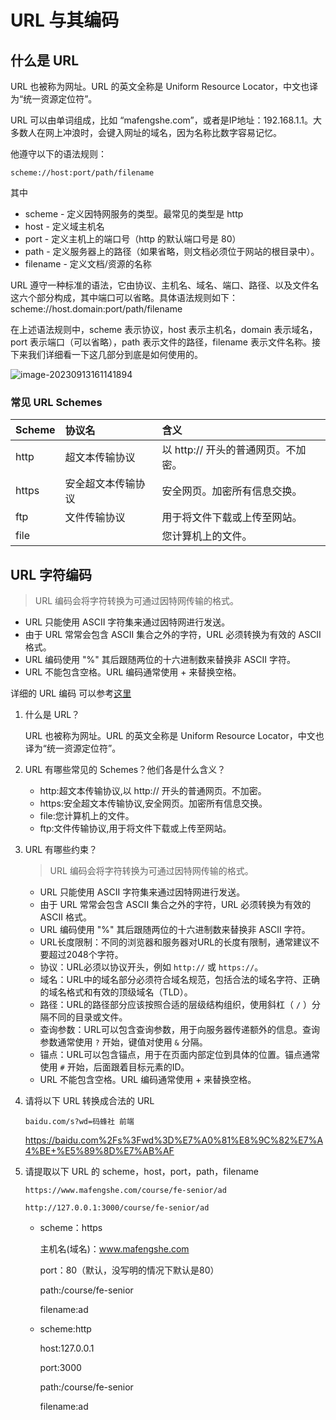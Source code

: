 # URL 与其编码

## 什么是 URL

URL 也被称为网址。URL 的英文全称是 Uniform Resource Locator，中文也译为“统一资源定位符”。

URL 可以由单词组成，比如 “mafengshe.com”，或者是IP地址：192.168.1.1。大多数人在网上冲浪时，会键入网址的域名，因为名称比数字容易记忆。

他遵守以下的语法规则：

```
scheme://host:port/path/filename
```

其中

- scheme - 定义因特网服务的类型。最常见的类型是 http
- host - 定义域主机名
- port - 定义主机上的端口号（http 的默认端口号是 80）
- path - 定义服务器上的路径（如果省略，则文档必须位于网站的根目录中）。
- filename - 定义文档/资源的名称

URL 遵守一种标准的语法，它由协议、主机名、域名、端口、路径、以及文件名这六个部分构成，其中端口可以省略。具体语法规则如下：
scheme://host.domain:port/path/filename

在上述语法规则中，scheme 表示协议，host 表示主机名，domain 表示域名，port 表示端口（可以省略），path 表示文件的路径，filename 表示文件名称。接下来我们详细看一下这几部分到底是如何使用的。

![image-20230913161141894](C:\Users\86153\AppData\Roaming\Typora\typora-user-images\image-20230913161141894.png)

### 常见 URL Schemes

| Scheme | 协议名             | 含义                                |
| :----- | :----------------- | :---------------------------------- |
| http   | 超文本传输协议     | 以 http:// 开头的普通网页。不加密。 |
| https  | 安全超文本传输协议 | 安全网页。加密所有信息交换。        |
| ftp    | 文件传输协议       | 用于将文件下载或上传至网站。        |
| file   |                    | 您计算机上的文件。                  |

## URL 字符编码

> URL 编码会将字符转换为可通过因特网传输的格式。

- URL 只能使用 ASCII 字符集来通过因特网进行发送。
- 由于 URL 常常会包含 ASCII 集合之外的字符，URL 必须转换为有效的 ASCII 格式。
- URL 编码使用 "%" 其后跟随两位的十六进制数来替换非 ASCII 字符。
- URL 不能包含空格。URL 编码通常使用 + 来替换空格。

详细的 URL 编码 可以参考[这里](http://www.w3school.com.cn/tags/html_ref_urlencode.html)





1. 什么是 URL？

   URL 也被称为网址。URL 的英文全称是 Uniform Resource Locator，中文也译为“统一资源定位符”。

2. URL 有哪些常见的 Schemes？他们各是什么含义？

   + http:超文本传输协议,以 http:// 开头的普通网页。不加密。
   + https:安全超文本传输协议,安全网页。加密所有信息交换。
   + file:您计算机上的文件。
   + ftp:文件传输协议,用于将文件下载或上传至网站。

3. URL 有哪些约束？

   > URL 编码会将字符转换为可通过因特网传输的格式。

   - URL 只能使用 ASCII 字符集来通过因特网进行发送。
   - 由于 URL 常常会包含 ASCII 集合之外的字符，URL 必须转换为有效的 ASCII 格式。
   - URL 编码使用 "%" 其后跟随两位的十六进制数来替换非 ASCII 字符。
   - URL长度限制：不同的浏览器和服务器对URL的长度有限制，通常建议不要超过2048个字符。
   - 协议：URL必须以协议开头，例如  `http://` 或  `https://`。
   - 域名：URL中的域名部分必须符合域名规范，包括合法的域名字符、正确的域名格式和有效的顶级域名（TLD）。 
   - 路径：URL的路径部分应该按照合适的层级结构组织，使用斜杠（ `/` ）分隔不同的目录或文件。 
   - 查询参数：URL可以包含查询参数，用于向服务器传递额外的信息。查询参数通常使用  `?`  开始，键值对使用  `&`  分隔。
   - 锚点：URL可以包含锚点，用于在页面内部定位到具体的位置。锚点通常使用  `#`  开始，后面跟着目标元素的ID。
   - URL 不能包含空格。URL 编码通常使用 + 来替换空格。

4. 请将以下 URL 转换成合法的 URL

   ```
   baidu.com/s?wd=码蜂社 前端
   ```

   https://baidu.com%2Fs%3Fwd%3D%E7%A0%81%E8%9C%82%E7%A4%BE+%E5%89%8D%E7%AB%AF

   

5. 请提取以下 URL 的 scheme，host，port，path，filename

   ```
   https://www.mafengshe.com/course/fe-senior/ad
   ```

   ```
   http://127.0.0.1:3000/course/fe-senior/ad
   ```

   + scheme：https

     主机名(域名)：www.mafengshe.com

     port：80（默认，没写明的情况下默认是80）

     path:/course/fe-senior

     filename:ad

   + scheme:http

     host:127.0.0.1

     port:3000

     path:/course/fe-senior
   
     filename:ad

